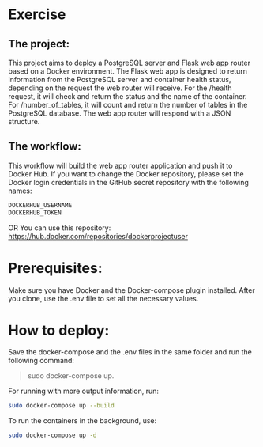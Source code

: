 # Exercise
## The project:
This project aims to deploy a PostgreSQL server and Flask web app router based on a Docker environment. The Flask web app is designed to return information from the PostgreSQL server and container health status, depending on the request the web router will receive. For the /health request, it will check and return the status and the name of the container. For /number_of_tables, it will count and return the number of tables in the PostgreSQL database. The web app router will respond with a JSON structure.

## The workflow:
This workflow will build the web app router application and push it to Docker Hub. If you want to change the Docker repository, please set the Docker login credentials in the GitHub secret repository with the following names:
 ```sh
DOCKERHUB_USERNAME
DOCKERHUB_TOKEN
```
OR
You can use this repository: https://hub.docker.com/repositories/dockerprojectuser

# Prerequisites:
Make sure you have Docker and the Docker-compose plugin installed. After you clone, use the .env file to set all the necessary values.

# How to deploy:
Save the docker-compose and the .env files in the same folder and run the following command:
> sudo docker-compose up.

For running with more output information, run:
 ```sh
 sudo docker-compose up --build
```
To run the containers in the background, use:
 ```sh
 sudo docker-compose up -d
```



 









